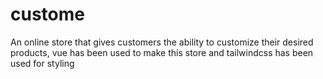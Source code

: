 # custome
An online store that gives customers the ability to customize their desired products, vue has been used to make this store and tailwindcss has been used for styling
